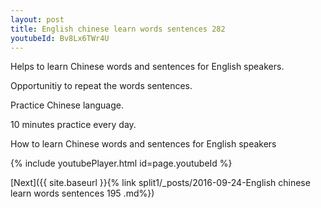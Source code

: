 ```yaml
---
layout: post
title: English chinese learn words sentences 282 
youtubeId: Bv8Lx6TWr4U
---
```

 
 
Helps to learn Chinese words and sentences for English speakers.

Opportunitiy to repeat the words sentences. 

Practice Chinese language. 
 
10 minutes practice every day. 
 
How to learn Chinese words and sentences for English speakers 
 
{% include youtubePlayer.html id=page.youtubeId %}
 
 
[Next]({{ site.baseurl }}{% link  split1/_posts/2016-09-24-English chinese learn words sentences 195 .md%})
 
